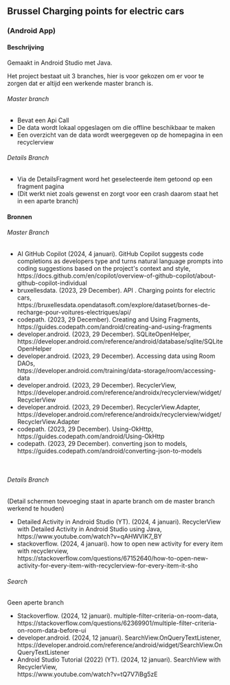 <h2>Brussel Charging points for electric cars</h2>
<h3>(Android App)</h3>
<h4>Beschrijving</h4>
<p>Gemaakt in Android Studio met Java.</p>
<p>Het project bestaat uit 3 branches, hier is voor gekozen om er voor te zorgen dat er altijd een werkende master branch is.</p>
<h6>Master branch</h6>
<ul style="list-style-type: square;">
<li>Bevat een Api Call</li>
<li>De data wordt lokaal opgeslagen om die offline beschikbaar te maken</li>
<li>Een overzicht van de data wordt weergegeven op de homepagina in een recyclerview</li>
</ul>
<h6>Details Branch</h6>
<ul style="list-style-type: square;">
<li>Via de DetailsFragment word het geselecteerde item getoond op een fragment pagina</li>
<li>(Dit werkt niet zoals gewenst en zorgt voor een crash daarom staat het in een aparte branch)&nbsp;</li>
</ul>

<h4>Bronnen</h4>
<h6>Master Branch</h6>
<ul>
<li>AI GitHub Copilot (2024, 4 januari). GitHub Copilot suggests code completions as developers type and turns natural language prompts into coding suggestions based on the project's context and style, <br /> https://docs.github.com/en/copilot/overview-of-github-copilot/about-github-copilot-individual</li>
<li>bruxellesdata. (2023, 29 December). API . Charging points for electric cars, <br /> https://bruxellesdata.opendatasoft.com/explore/dataset/bornes-de-recharge-pour-voitures-electriques/api/</li>
<li>codepath. (2023, 29 December). Creating and Using Fragments, <br /> https://guides.codepath.com/android/creating-and-using-fragments</li>
<li>developer.android. (2023, 29 December). SQLiteOpenHelper, <br /> https://developer.android.com/reference/android/database/sqlite/SQLiteOpenHelper</li>
<li>developer.android. (2023, 29 December). Accessing data using Room DAOs, <br /> https://developer.android.com/training/data-storage/room/accessing-data</li>
<li>developer.android. (2023, 29 December). RecyclerView, <br /> https://developer.android.com/reference/androidx/recyclerview/widget/RecyclerView</li>
<li>developer.android. (2023, 29 December). RecyclerView.Adapter, <br /> https://developer.android.com/reference/androidx/recyclerview/widget/RecyclerView.Adapter</li>
<li>codepath. (2023, 29 December). Using-OkHttp, <br /> https://guides.codepath.com/android/Using-OkHttp</li>
<li>codepath. (2023, 29 December). converting json to models, <br /> https://guides.codepath.com/android/converting-json-to-models</li>
</ul>
<p>&nbsp;</p>
<h6>Details Branch</h6>
<p>(Detail schermen toevoeging staat in aparte branch om de master branch werkend te houden)</p>
<ul>
<li>Detailed Activity in Android Studio (YT). (2024, 4 januari). RecyclerView with Detailed Activity in Android Studio using Java, <br /> https://www.youtube.com/watch?v=qAHWVIK7_BY</li>
<li>stackoverflow. (2024, 4 januari). how to open new activity for every item with recyclerview, <br /> https://stackoverflow.com/questions/67152640/how-to-open-new-activity-for-every-item-with-recyclerview-for-every-item-it-sho</li>
</ul>
<h6>Search</h6>
<p> Geen aperte branch </p>
<ul>
<li>Stackoverflow. (2024, 12 januari). multiple-filter-criteria-on-room-data, <br /> https://stackoverflow.com/questions/62369901/multiple-filter-criteria-on-room-data-before-ui</li>
<li>developer.android. (2024, 12 januari). SearchView.OnQueryTextListener, <br /> https://developer.android.com/reference/android/widget/SearchView.OnQueryTextListener</li>
<li>Android Studio Tutorial (2022) (YT). (2024, 12 januari). SearchView with RecyclerView, <br /> https://www.youtube.com/watch?v=tQ7V7iBg5zE</li>
</ul>
